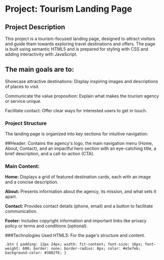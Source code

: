 # Project: Tourism Landing Page

## Project Description

This project is a tourism-focused landing page, designed to attract visitors and guide them towards exploring travel destinations and offers. The page is built using semantic HTML5 and is prepared for styling with CSS and adding interactivity with JavaScript.

## The main goals are to:

Showcase attractive destinations: Display inspiring images and descriptions of places to visit.

Communicate the value proposition: Explain what makes the tourism agency or service unique.

Facilitate contact: Offer clear ways for interested users to get in touch.

### Project Structure

The landing page is organized into key sections for intuitive navigation:

##Header: Contains the agency's logo, the main navigation menu (Home, About, Contact), and an impactful hero section with an eye-catching title, a brief description, and a call-to-action (CTA).

### Main Content:

**Home:** Displays a grid of featured destination cards, each with an image and a concise description.

**About:** Presents information about the agency, its mission, and what sets it apart.

**Contact:** Provides contact details (phone, email) and a button to facilitate communication.

**Footer:** Includes copyright information and important links like privacy policy or terms and conditions (optional).

###Technologies Used
HTML5: For the page's structure and content.

`.btn {
  padding: 12px 24px;
  width: fit-content;
  font-size: 16px;
  font-weight: 600;
  border: none;
  border-radius: 8px;
  color: #e5e7eb;
  background-color: #3882f6;
}`

